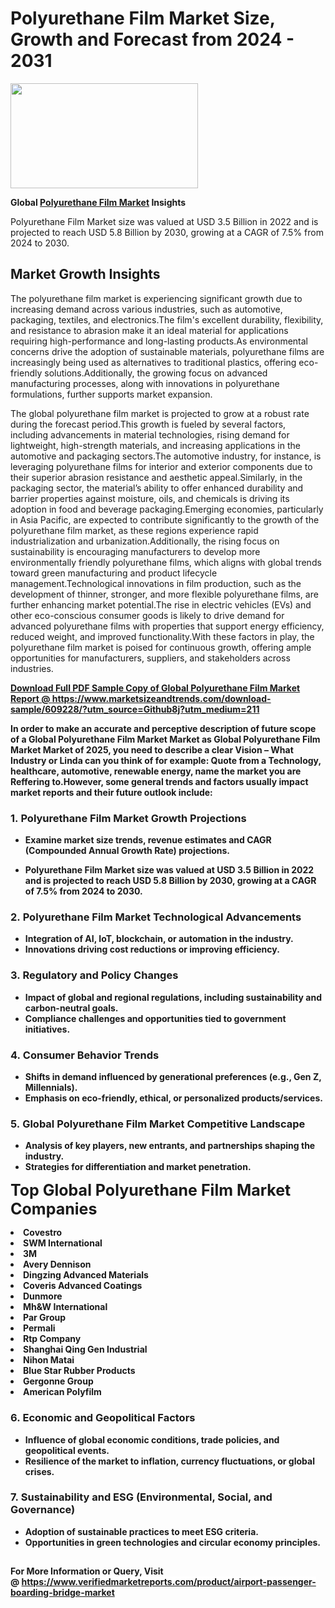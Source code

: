 <H1>Polyurethane Film Market Size, Growth and Forecast from 2024 - 2031</H1><img class="aligncenter size-medium wp-image-584254" src="https://thirdeyenews.in/wp-content/uploads/2024/09/Global-Market-Research-300x168.jpeg" alt="" width="300" height="168" /><p><strong>Global&nbsp;<a href="https://www.marketsizeandtrends.com/download-sample/609228/?utm_source=Github8j?utm_medium=211">Polyurethane Film Market</a> Insights</strong></p><p>Polyurethane Film Market size was valued at USD 3.5 Billion in 2022 and is projected to reach USD 5.8 Billion by 2030, growing at a CAGR of 7.5% from 2024 to 2030.</p><p><h2>Market Growth Insights</h2> <p>The polyurethane film market is experiencing significant growth due to increasing demand across various industries, such as automotive, packaging, textiles, and electronics.The film's excellent durability, flexibility, and resistance to abrasion make it an ideal material for applications requiring high-performance and long-lasting products.As environmental concerns drive the adoption of sustainable materials, polyurethane films are increasingly being used as alternatives to traditional plastics, offering eco-friendly solutions.Additionally, the growing focus on advanced manufacturing processes, along with innovations in polyurethane formulations, further supports market expansion.</p> <p><strong><a href="#"></a></strong></p> <p>The global polyurethane film market is projected to grow at a robust rate during the forecast period.This growth is fueled by several factors, including advancements in material technologies, rising demand for lightweight, high-strength materials, and increasing applications in the automotive and packaging sectors.The automotive industry, for instance, is leveraging polyurethane films for interior and exterior components due to their superior abrasion resistance and aesthetic appeal.Similarly, in the packaging sector, the material’s ability to offer enhanced durability and barrier properties against moisture, oils, and chemicals is driving its adoption in food and beverage packaging.Emerging economies, particularly in Asia Pacific, are expected to contribute significantly to the growth of the polyurethane film market, as these regions experience rapid industrialization and urbanization.Additionally, the rising focus on sustainability is encouraging manufacturers to develop more environmentally friendly polyurethane films, which aligns with global trends toward green manufacturing and product lifecycle management.Technological innovations in film production, such as the development of thinner, stronger, and more flexible polyurethane films, are further enhancing market potential.The rise in electric vehicles (EVs) and other eco-conscious consumer goods is likely to drive demand for advanced polyurethane films with properties that support energy efficiency, reduced weight, and improved functionality.With these factors in play, the polyurethane film market is poised for continuous growth, offering ample opportunities for manufacturers, suppliers, and stakeholders across industries.<p><strong><a href="#"></p><p><span class=""><strong>Download Full PDF Sample Copy of Global Polyurethane Film Market Report</strong> @ <a href="https://www.marketsizeandtrends.com/download-sample/609228/?utm_source=Github8j?utm_medium=211" target="_blank">https://www.marketsizeandtrends.com/download-sample/609228/?utm_source=Github8j?utm_medium=211</a></span></p><p>In order to make an accurate and perceptive description of future scope of a Global&nbsp;Polyurethane Film Market Market as Global&nbsp;Polyurethane Film Market Market of 2025, you need to describe a clear Vision &ndash; What Industry or Linda can you think of for example: Quote from a Technology, healthcare, automotive, renewable energy, name the market you are Reffering to.However, some general trends and factors usually impact market reports and their future outlook include:</p><h3>1.&nbsp;<strong>Polyurethane Film Market Growth Projections</strong></h3><ul><li>Examine market size trends, revenue estimates and CAGR (Compounded Annual Growth Rate) projections.</li><li><p>Polyurethane Film Market size was valued at USD 3.5 Billion in 2022 and is projected to reach USD 5.8 Billion by 2030, growing at a CAGR of 7.5% from 2024 to 2030.</p></li></ul><h3>2.&nbsp;<strong>Polyurethane Film Market Technological Advancements</strong></h3><ul><li>Integration of AI, IoT, blockchain, or automation in the industry.</li><li>Innovations driving cost reductions or improving efficiency.</li></ul><h3>3.&nbsp;<strong>Regulatory and Policy Changes</strong></h3><ul><li>Impact of global and regional regulations, including sustainability and carbon-neutral goals.</li><li>Compliance challenges and opportunities tied to government initiatives.</li></ul><h3>4.&nbsp;<strong>Consumer Behavior Trends</strong></h3><ul><li>Shifts in demand influenced by generational preferences (e.g., Gen Z, Millennials).</li><li>Emphasis on eco-friendly, ethical, or personalized products/services.</li></ul><h3>5.&nbsp;<strong>Global Polyurethane Film Market Competitive Landscape</strong></h3><ul><li>Analysis of key players, new entrants, and partnerships shaping the industry.</li><li>Strategies for differentiation and market penetration.</li></ul><p data-pm-slice="1 1 []"><span style="color: inherit; font-family: inherit; font-size: 25px;">Top Global Polyurethane Film Market Companies</span></p><div class="" data-test-id=""><p><li>Covestro</li><li> SWM International</li><li> 3M</li><li> Avery Dennison</li><li> Dingzing Advanced Materials</li><li> Coveris Advanced Coatings</li><li> Dunmore</li><li> Mh&W International</li><li> Par Group</li><li> Permali</li><li> Rtp Company</li><li> Shanghai Qing Gen Industrial</li><li> Nihon Matai</li><li> Blue Star Rubber Products</li><li> Gergonne Group</li><li> American Polyfilm</li></p></div><h3>6.&nbsp;<strong>Economic and Geopolitical Factors</strong></h3><ul><li>Influence of global economic conditions, trade policies, and geopolitical events.</li><li>Resilience of the market to inflation, currency fluctuations, or global crises.</li></ul><h3>7.&nbsp;<strong>Sustainability and ESG (Environmental, Social, and Governance)</strong></h3><ul><li>Adoption of sustainable practices to meet ESG criteria.</li><li>Opportunities in green technologies and circular economy principles.</li></ul><h2><strong style="font-size: 14px;">For More Information or Query, Visit @&nbsp;</strong><a style="background-color: #ffffff; font-size: 14px;" href="https://www.marketsizeandtrends.com/report/polyurethane-film-market/" target="_blank">https://www.verifiedmarketreports.com/product/airport-passenger-boarding-bridge-market</a></h2>
